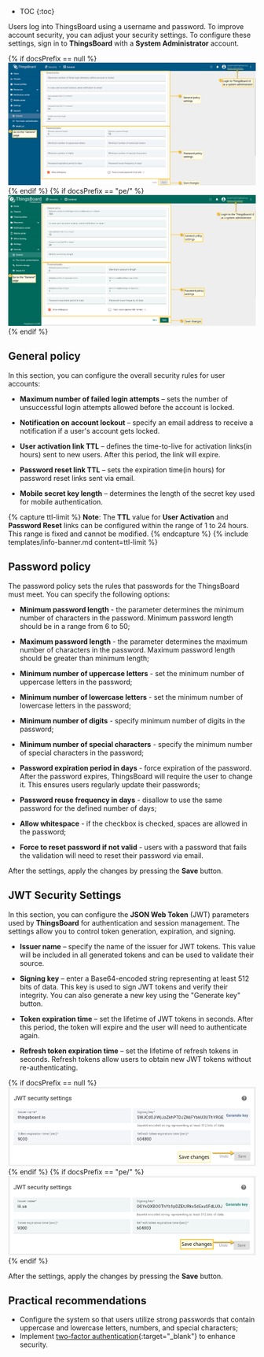 * TOC
{:toc}

Users log into ThingsBoard using a username and password. To improve account security, you can adjust your security settings. To configure these settings, sign in to **ThingsBoard** with a **System Administrator** account.

{% if docsPrefix == null %}
![image](/images/user-guide/ui/security-settings/security-settings-general-ce.png)
{% endif %}
{% if docsPrefix == "pe/" %}
![image](/images/user-guide/ui/security-settings/security-settings-general-pe.png)
{% endif %}

## General policy

In this section, you can configure the overall security rules for user accounts:

- **Maximum number of failed login attempts** – sets the number of unsuccessful login attempts allowed before the account is locked.

- **Notification on account lockout** – specify an email address to receive a notification if a user's account gets locked.

- **User activation link TTL** – defines the time-to-live for activation links(in hours) sent to new users. After this period, the link will expire.

- **Password reset link TTL** – sets the expiration time(in hours) for password reset links sent via email.

- **Mobile secret key length** – determines the length of the secret key used for mobile authentication.

{% capture ttl-limit %}
**Note**:
The **TTL** value for **User Activation** and **Password Reset** links can be configured within the range of 1 to 24 hours. This range is fixed and cannot be modified.
{% endcapture %}
{% include templates/info-banner.md content=ttl-limit %}

## Password policy

The password policy sets the rules that passwords for the ThingsBoard must meet. You can specify the following options:

- **Minimum password length** - the parameter determines the minimum number of characters in the password. Minimum password length should be in a range from 6 to 50;

- **Maximum password length** - the parameter determines the maximum number of characters in the password. Maximum password length should be greater than minimum length;

- **Minimum number of uppercase letters** - set the minimum number of uppercase letters in the password;

- **Minimum number of lowercase letters** - set the minimum number of lowercase letters in the password;

- **Minimum number of digits** - specify minimum number of digits in the password;

- **Minimum number of special characters** - specify the minimum number of special characters in the password;

- **Password expiration period in days** - force expiration of the password. After the password expires, ThingsBoard will require the user to change it. This ensures users regularly update their passwords;

- **Password reuse frequency in days** - disallow to use the same password for the defined number of days;

- **Allow whitespace** - if the checkbox is checked, spaces are allowed in the password;

- **Force to reset password if not valid** - users with a password that fails the validation will need to reset their password via email.

After the settings, apply the changes by pressing the **Save** button.

## JWT Security Settings

In this section, you can configure the **JSON Web Token** (JWT) parameters used by **ThingsBoard** for authentication and session management. The settings allow you to control token generation, expiration, and signing.

- **Issuer name** – specify the name of the issuer for JWT tokens. This value will be included in all generated tokens and can be used to validate their source.

- **Signing key** – enter a Base64-encoded string representing at least 512 bits of data. This key is used to sign JWT tokens and verify their integrity. You can also generate a new key using the "Generate key" button.

- **Token expiration time** – set the lifetime of JWT tokens in seconds. After this period, the token will expire and the user will need to authenticate again.

- **Refresh token expiration time** – set the lifetime of refresh tokens in seconds. Refresh tokens allow users to obtain new JWT tokens without re-authenticating.

{% if docsPrefix == null %}
![image](/images/user-guide/ui/security-settings/security-settings-JWT-ce.png)
{% endif %}
{% if docsPrefix == "pe/" %}
![image](/images/user-guide/ui/security-settings/security-settings-JWT-pe.png)
{% endif %}


After the settings, apply the changes by pressing the **Save** button.

## Practical recommendations

- Configure the system so that users utilize strong passwords that contain uppercase and lowercase letters, numbers, and special characters;
- Implement [two-factor authentication](/docs/{{docsPrefix}}user-guide/two-factor-authentication/){:target="_blank"} to enhance security.